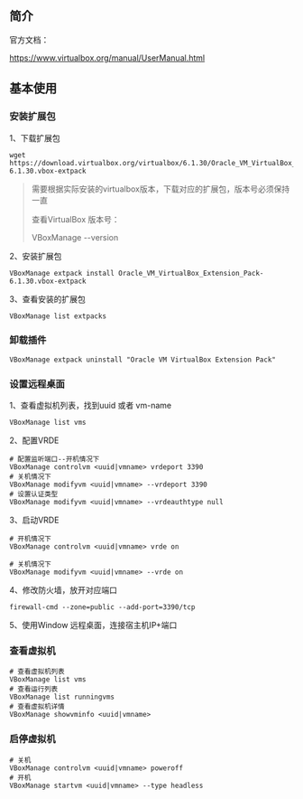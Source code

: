 ## 简介

官方文档：

https://www.virtualbox.org/manual/UserManual.html

## 基本使用

### 安装扩展包

1、下载扩展包

~~~shell
wget https://download.virtualbox.org/virtualbox/6.1.30/Oracle_VM_VirtualBox_Extension_Pack-6.1.30.vbox-extpack
~~~

> 需要根据实际安装的virtualbox版本，下载对应的扩展包，版本号必须保持一直
>
> 查看VirtualBox 版本号：
>
> VBoxManage --version

2、安装扩展包

~~~shell
VBoxManage extpack install Oracle_VM_VirtualBox_Extension_Pack-6.1.30.vbox-extpack
~~~

3、查看安装的扩展包

~~~shell
VBoxManage list extpacks
~~~

### 卸载插件

~~~shell
VBoxManage extpack uninstall "Oracle VM VirtualBox Extension Pack"
~~~

### 设置远程桌面

1、查看虚拟机列表，找到uuid 或者 vm-name

~~~shell
VBoxManage list vms
~~~

2、配置VRDE

~~~shell
# 配置监听端口--开机情况下
VBoxManage controlvm <uuid|vmname> vrdeport 3390
# 关机情况下
VBoxManage modifyvm <uuid|vmname> --vrdeport 3390
# 设置认证类型
VBoxManage modifyvm <uuid|vmname> --vrdeauthtype null
~~~

3、启动VRDE

~~~shell
# 开机情况下
VBoxManage controlvm <uuid|vmname> vrde on

# 关机情况下
VBoxManage modifyvm <uuid|vmname> --vrde on
~~~

4、修改防火墙，放开对应端口

~~~shell
firewall-cmd --zone=public --add-port=3390/tcp
~~~

5、使用Window 远程桌面，连接宿主机IP+端口

### 查看虚拟机

~~~shell
# 查看虚拟机列表
VBoxManage list vms
# 查看运行列表
VBoxManage list runningvms
# 查看虚拟机详情
VBoxManage showvminfo <uuid|vmname>
~~~

### 启停虚拟机

~~~shell
# 关机
VBoxManage controlvm <uuid|vmname> poweroff
# 开机
VBoxManage startvm <uuid|vmname> --type headless
~~~





